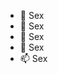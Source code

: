 - 👋 Sex
- 👀 Sex
- 🌱 Sex
- 💞️ Sex
- 📫 Sex

<!---
ghld0n/ghld0n is a ✨ special ✨ repository because its `README.md` (this file) appears on your GitHub profile.
You can click the Preview link to take a look at your changes.
--->
